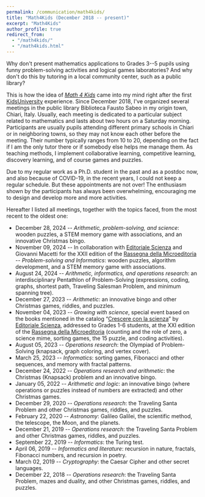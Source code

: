 ```yaml
---
permalink: /communication/math4kids/
title: "Math4Kids (December 2018 -- present)"
excerpt: "Math4Kids"
author_profile: true
redirect_from:
  - "/math4kids/"
  - "/math4kids.html"
---
```


Why don't present mathematics applications to Grades 3--5 pupils using funny problem-solving activities and logical games laboratories? And why don't do this by tutoring in a local community center, such as a public library?

This is how the idea of [*Math 4 Kids*](https://opac.provincia.brescia.it/en/library/chiari/math-4-kids) came into my mind right after the first [KidsUniversity](https://aliceraffaele.github.io/communication/kidsuniversity/) experience. Since December 2018, I've organized several meetings in the public library Biblioteca Fausto Sabeo in my origin town, Chiari, Italy.
Usually, each meeting is dedicated to a particular subject related to mathematics and lasts about two hours on a Saturday morning. Participants are usually pupils attending different primary schools in Chiari or in neighboring towns, so they may not know each other before the meeting. Their number typically ranges from 10 to 20, depending on the fact if I am the only tutor there or if somebody else helps me manage them. As teaching methods, I implement collaborative learning, competitive learning, discovery learning, and of course games and puzzles.

Due to my regular work as a Ph.D. student in the past and as a postdoc now, and also because of COVID-19, in the recent years, I could not keep a regular schedule. But these appointments are not over! The enthusiasm shown by the participants has always been overwhelming, encouraging me to design and develop more and more activities.

Hereafter I listed all meetings, together with the topics faced, from the most recent to the oldest one:
- December 28, 2024 -- *Arithmetic, problem-solving, and science*: wooden puzzles, a STEM memory game with associations, and an innovative Christmas bingo.
- November 09, 2024 -- In collaboration with [Editoriale Scienza](https://www.editorialescienza.it/) and Giovanni Macetti for the XXII edition of the [Rassegna della Microeditoria](https://www.microeditoria.it) -- *Problem-solving and Informatics*: wooden puzzles, algorithm development, and a STEM memory game with associations.
- August 24, 2024 -- *Arithmetic, informatics, and operations research*: an interdisciplinary Pentathlon of Problem-Solving (expressions, coding, graphs, shortest path, Traveling Salesman Problem, and minimum spanning tree).
- December 27, 2023 -- *Arithmetic*: an innovative bingo and other Christmas games, riddles, and puzzles.
- November 04, 2023 -- *Growing with science*, special event based on the books mentioned in the catalog “[Crescere con la scienza](https://www.editorialescienza.it/it/evento/-crescere-con-la-scienza--il-catalogo-ragionato-per-i-30-anni-di-editoriale-scienza.htm)” by [Editoriale Scienza](https://www.editorialescienza.it/), addressed to Grades 1-6 students, at the XXI edition of the [Rassegna della Microeditoria](https://www.microeditoria.it) (counting and the role of zero, a science mime, sorting games, the 15 puzzle, and coding activities).
- August 05, 2023 -- *Operations research*: the Olympiad of Problem-Solving (knapsack, graph coloring, and vertex cover).
- March 25, 2023 -- *Informatics*: sorting games, Fibonacci and other sequences, and memory with fractal patterns.
- December 24, 2022 -- *Operations research and arithmetic*: the Christmas (Knapsack) problem and an innovative bingo.
- January 05, 2022 -- *Arithmetic and logic*: an innovative bingo (where operations or puzzles instead of numbers are extracted) and other Christmas games.
- December 29, 2020 -- *Operations research*: the Traveling Santa Problem and other Christmas games, riddles, and puzzles.
- February 22, 2020 -- *Astronomy*: Galileo Galilei, the scientific method, the telescope, the Moon, and the planets.
- December 21, 2019 -- *Operations research*: the Traveling Santa Problem and other Christmas games, riddles, and puzzles.
- September 22, 2019 -- *Informatics*: the Turing test.
- April 06, 2019 -- *Informatics and literature*: recursion in nature, fractals, Fibonacci numbers, and recursion in poetry.
- March 02, 2019 -- *Cryptography*: the Caesar Cipher and other secret languages.
- December 22, 2018 -- *Operations research*: the Traveling Santa Problem, mazes and duality, and other Christmas games, riddles, and puzzles.
